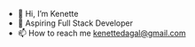 - 👋 Hi, I’m Kenette
- 👀 Aspiring Full Stack Developer
- 📫 How to reach me kenettedagal@gmail.com

<!---
kenettedagal/kenettedagal is a ✨ special ✨ repository because its `README.md` (this file) appears on your GitHub profile.
You can click the Preview link to take a look at your changes.
--->
